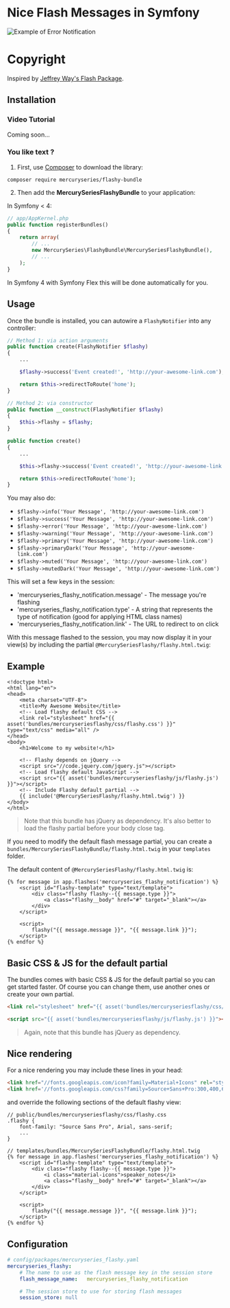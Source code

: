 # Nice Flash Messages in Symfony

![Example of Error Notification](https://i.imgur.com/6UnNsnp.png)


# Copyright
Inspired by [Jeffrey Way's Flash Package](https://github.com/laracasts/flash).

## Installation

### Video Tutorial

Coming soon...

### You like text ?

1. First, use [Composer](https://getcomposer.org/) to download the library:

`composer require mercuryseries/flashy-bundle`

2. Then add the **MercurySeriesFlashyBundle** to your application:

In Symfony < 4:

```php
// app/AppKernel.php
public function registerBundles()
{
    return array(
        // ...
        new MercurySeries\FlashyBundle\MercurySeriesFlashyBundle(),
        // ...
    );
}
```

In Symfony 4 with Symfony Flex this will be done automatically for you.

## Usage

Once the bundle is installed, you can autowire a `FlashyNotifier` into any controller:

```php
// Method 1: via action arguments
public function create(FlashyNotifier $flashy)
{
    ...

    $flashy->success('Event created!', 'http://your-awesome-link.com');

    return $this->redirectToRoute('home');
}
```

```php
// Method 2: via constructor
public function __construct(FlashyNotifier $flashy)
{
    $this->flashy = $flashy;
}

public function create()
{
    ...

    $this->flashy->success('Event created!', 'http://your-awesome-link.com');

    return $this->redirectToRoute('home');
}
```

You may also do:

- `$flashy->info('Your Message', 'http://your-awesome-link.com')`
- `$flashy->success('Your Message', 'http://your-awesome-link.com')`
- `$flashy->error('Your Message', 'http://your-awesome-link.com')`
- `$flashy->warning('Your Message', 'http://your-awesome-link.com')`
- `$flashy->primary('Your Message', 'http://your-awesome-link.com')`
- `$flashy->primaryDark('Your Message', 'http://your-awesome-link.com')`
- `$flashy->muted('Your Message', 'http://your-awesome-link.com')`
- `$flashy->mutedDark('Your Message', 'http://your-awesome-link.com')`

This will set a few keys in the session:

- 'mercuryseries_flashy_notification.message' - The message you're flashing
- 'mercuryseries_flashy_notification.type' - A string that represents the type of notification (good for applying HTML class names)
- 'mercuryseries_flashy_notification.link' - The URL to redirect to on click

With this message flashed to the session, you may now display it in your view(s) by including the partial `@MercurySeriesFlashy/flashy.html.twig`: 

## Example

```twig
<!doctype html>
<html lang="en">
<head>
    <meta charset="UTF-8">
    <title>My Awesome Website</title>
    <!-- Load flashy default CSS -->
    <link rel="stylesheet" href="{{ asset('bundles/mercuryseriesflashy/css/flashy.css') }}" type="text/css" media="all" />
</head>
<body>
    <h1>Welcome to my website!</h1>
    
    <!-- Flashy depends on jQuery -->
    <script src="//code.jquery.com/jquery.js"></script>
    <!-- Load flashy default JavaScript -->
    <script src="{{ asset('bundles/mercuryseriesflashy/js/flashy.js') }}"></script>
    <!-- Include Flashy default partial -->
    {{ include('@MercurySeriesFlashy/flashy.html.twig') }}
</body>
</html>
```

> Note that this bundle has jQuery as dependency. It's also better to load the flashy partial before your body close tag.

If you need to modify the default flash message partial, you can create a `bundles/MercurySeriesFlashyBundle/flashy.html.twig` in your `templates` folder.

The default content of `@MercurySeriesFlashy/flashy.html.twig` is:


```twig
{% for message in app.flashes('mercuryseries_flashy_notification') %}
    <script id="flashy-template" type="text/template">
        <div class="flashy flashy--{{ message.type }}">
            <a class="flashy__body" href="#" target="_blank"></a>
        </div>
    </script>

    <script>
        flashy("{{ message.message }}", "{{ message.link }}");
    </script>
{% endfor %}
```

## Basic CSS & JS for the default partial

The bundles comes with basic CSS & JS for the default partial so you can get started faster. Of course you can change them, use another ones or create your own partial.

```html
<link rel="stylesheet" href="{{ asset('bundles/mercuryseriesflashy/css/flashy.css') }}" type="text/css" media="all" />

<script src="{{ asset('bundles/mercuryseriesflashy/js/flashy.js') }}"></script>
```

> Again, note that this bundle has jQuery as dependency.

## Nice rendering

For a nice rendering you may include these lines in your head:

```html
<link href="//fonts.googleapis.com/icon?family=Material+Icons" rel="stylesheet">
<link href='//fonts.googleapis.com/css?family=Source+Sans+Pro:300,400,600,700' rel='stylesheet'>
```

and override the following sections of the default flashy view:

```twig
// public/bundles/mercuryseriesflashy/css/flashy.css
.flashy {
    font-family: "Source Sans Pro", Arial, sans-serif;
    ...
}

// templates/bundles/MercurySeriesFlashyBundle/flashy.html.twig
{% for message in app.flashes('mercuryseries_flashy_notification') %}
    <script id="flashy-template" type="text/template">
        <div class="flashy flashy--{{ message.type }}">
            <i class="material-icons">speaker_notes</i>
            <a class="flashy__body" href="#" target="_blank"></a>
        </div>
    </script>

    <script>
        flashy("{{ message.message }}", "{{ message.link }}");
    </script>
{% endfor %}
```

## Configuration

```yaml
# config/packages/mercuryseries_flashy.yaml
mercuryseries_flashy:
    # The name to use as the flash message key in the session store
    flash_message_name:   mercuryseries_flashy_notification

    # The session store to use for storing flash messages
    session_store: null
```
